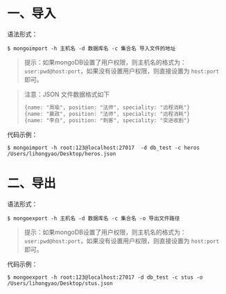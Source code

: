 # 一、导入

语法形式：

```shell
$ mongoimport -h 主机名 -d 数据库名 -c 集合名 导入文件的地址
```

> 提示：如果mongoDB设置了用户权限，则主机名的格式为：`user:pwd@host:port`，如果没有设置用户权限，则直接设置为 `host:port` 即可。

> 注意：JSON 文件数据格式如下
>
> ```markdown
> {name: "周瑜", position: "法师", speciality: "远程消耗"}
> {name: "嬴政", position: "法师", speciality: "远程消耗"}
> {name: "李白", position: "刺客", speciality: "突进收割"}
> ```

代码示例：

```shell
$ mongoimport -h root:123@localhost:27017  -d db_test -c heros  /Users/lihongyao/Desktop/heros.json 
```

# 二、导出

语法形式：

```shell
$ mongoexport -h 主机名 -d 数据库名 -c 集合名 -o 导出文件路径
```

> 提示：如果mongoDB设置了用户权限，则主机名的格式为：`user:pwd@host:port`，如果没有设置用户权限，则直接设置为 `host:port` 即可。

代码示例：

```shell
$ mongoexport -h root:123@localhost:27017 -d db_test -c stus -o /Users/lihongyao/Desktop/stus.json 
```

